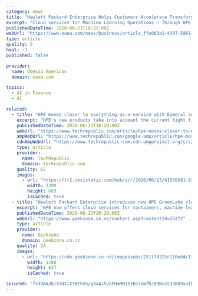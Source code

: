 ```yaml
---
category: news
title: "Hewlett Packard Enterprise Helps Customers Accelerate Transformation with Breakthrough HPE GreenLake Cloud Services"
excerpt: "Cloud services for Machine Learning Operations – Through HPE GreenLake ... HPE Ezmeral software portfolio, and backing from HPE Financial Services and HPE Pointnext Technology Services provide a differentiated solution that competitors cannot match."
publishedDateTime: 2020-06-23T16:22:00Z
webUrl: "https://www.oaoa.com/news/business/article_ffe063a1-4397-5961-aed8-cf4b9aedafe7.html"
type: article
quality: 0
heat: -1
published: false

provider:
  name: Odessa American
  domain: oaoa.com

topics:
  - AI in Finance
  - AI

related:
  - title: "HPE moves closer to everything-as-a-service with Ezmeral and expanded GreenLake cloud services"
    excerpt: "HPE's new products take into account the current tight financial times with an emphasis on using existing infrastructure and limiting additional costs."
    publishedDateTime: 2020-06-23T18:29:00Z
    webUrl: "https://www.techrepublic.com/article/hpe-moves-closer-to-everything-as-a-service-with-ezmeral-and-expanded-greenlake-cloud-services/"
    ampWebUrl: "https://www.techrepublic.com/google-amp/article/hpe-moves-closer-to-everything-as-a-service-with-ezmeral-and-expanded-greenlake-cloud-services/"
    cdnAmpWebUrl: "https://www-techrepublic-com.cdn.ampproject.org/c/s/www.techrepublic.com/google-amp/article/hpe-moves-closer-to-everything-as-a-service-with-ezmeral-and-expanded-greenlake-cloud-services/"
    type: article
    provider:
      name: TechRepublic
      domain: techrepublic.com
    quality: 62
    images:
      - url: "https://tr2.cbsistatic.com/hub/i/r/2020/06/23/41556b91-92f7-4142-8488-1d39ecd6cc09/resize/1200x/0567b58d92c7016516f9b60f8ff693bf/hpe-exmeral.jpg"
        width: 1200
        height: 603
        isCached: true
  - title: "Hewlett Packard Enterprise introduces new HPE GreenLake cloud services"
    excerpt: "HPE now offers cloud services for containers, machine learning operations, virtual machines, storage, compute, data protection and networking."
    publishedDateTime: 2020-06-23T20:28:00Z
    webUrl: "https://www.geekzone.co.nz/content.asp?contentId=23272"
    type: article
    provider:
      name: Geekzone
      domain: geekzone.co.nz
    quality: 24
    images:
      - url: "https://cdn.geekzone.co.nz/imagessubs/25117d222c110ed4c1f83fc6f1aa57a3.jpg"
        width: 1200
        height: 627
        isCached: true

secured: "fv33AAJbiXYNXiX3NEFeS/q3xAJ5UaFHoMN1530s7emfR/Q9NvJs33KO9xutMj63rN9F7GO2iLCQuU3uQaIPL0DEU5jOu+lFwH9u45jAvW7ofJeTjrGfsLdMc1Jmp8bv/lQF3djyVd2jlCaj+WcCulAb/moqPCKYNABDLbA5pIw+bNO6AaRvhhOrkn5wN/ydAnVvP89c2doJiDOHuHFWqo839HUEsXxL9BLF5BPGINQbgL/6ZOKuX+fv3J3r9dxS7YutTBEQ0NYqmYEFFBLgQnNFJvi43qE5eyTt4D7WoRbK1bB3n4VAuOF/hfdugnT8HAuh9FOBVuPhwGvx6Kmt2g==;Vij4JaowgMgvJOebKgyONg=="
---
```


